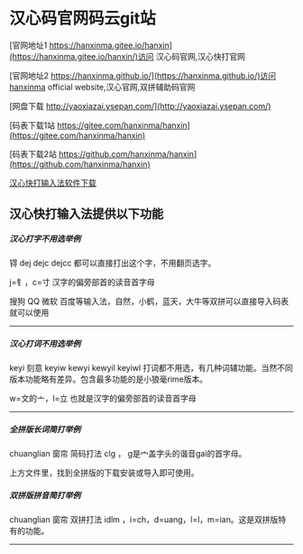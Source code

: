 # 汉心码官网码云git站

[官网地址1 https://hanxinma.gitee.io/hanxin](https://hanxinma.gitee.io/hanxin/)访问 汉心码官网,汉心快打官网

[官网地址2 https://hanxinma.github.io/](https://hanxinma.github.io/)访问hanxinma official website,汉心官网,双拼辅助码官网


 [网盘下载 http://yaoxiazai.ysepan.com/](http://yaoxiazai.ysepan.com/)


 [码表下载1站 https://gitee.com/hanxinma/hanxin](https://gitee.com/hanxinma/hanxin)


 [码表下载2站 https://github.com/hanxinma/hanxin](https://github.com/hanxinma/hanxin)


[汉心快打输入法软件下载](https://gitee.com/hanxinma/ruanjian/releases/)

汉心快打输入法提供以下功能
 ---

##### 汉心打字不用选举例

锝 dej dejc dejcc 都可以直接打出这个字，不用翻页选字。

j=钅，c=寸 汉字的偏旁部首的读音首字母








搜狗 QQ 微软 百度等输入法，自然，小鹤，蓝天，大牛等双拼可以直接导入码表就可以使用


 ---

##### 汉心打词不用选举例

keyi  刻意 keyiw kewyi kewyil keyiwl 打词都不用选，有几种词辅功能。当然不同版本功能略有差异。包含最多功能的是小狼毫rime版本。

w=文的亠，l=立 也就是汉字的偏旁部首的读音首字母





 ---

##### 全拼版长词简打举例

chuanglian 窗帘 简码打法 clg ， g是宀盖字头的谐音gai的首字母。

上方文件里，找到全拼版的下载安装或导入即可使用。

##### 双拼版拼音简打举例

chuanglian 窗帘 双拼打法 idlm ，i=ch，d=uang，l=l，m=ian。这是双拼版特有的功能。

 ---

